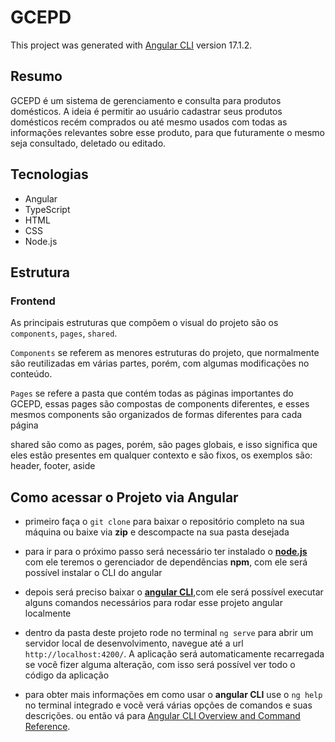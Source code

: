 
# GCEPD
This project was generated with [Angular CLI](https://github.com/angular/angular-cli) version 17.1.2.

## Resumo
GCEPD é um sistema de gerenciamento e consulta para produtos domésticos. A ideia é permitir ao usuário cadastrar seus produtos domésticos recém comprados ou até mesmo usados com todas as informações relevantes sobre esse produto, para que futuramente o mesmo seja consultado, deletado ou editado.

## Tecnologias
- Angular
- TypeScript
- HTML
- CSS
- Node.js
<!-- - spring boot
- kotlin -->


## Estrutura
### Frontend
As principais estruturas que compõem o visual do projeto são os `components`, `pages`, `shared`. 

`Components` se referem as menores estruturas do projeto, que normalmente são reutilizadas em várias partes, porém, com algumas modificações no conteúdo.

`Pages` se refere a pasta que contém todas as páginas importantes do GCEPD, essas pages são compostas de components diferentes, e esses mesmos components são organizados de formas diferentes para cada página

shared são como as pages, porém, são pages globais, e isso significa que eles estão presentes em qualquer contexto e são fixos, os exemplos são: header, footer, aside


<!-- ### Backend -->

<!-- ## Funcionalidades atuais -->

## Como acessar o Projeto via Angular
- primeiro faça o `git clone` para baixar o repositório completo na sua máquina ou baixe via <b>zip</b> e descompacte na sua pasta desejada
  
- para ir para o próximo passo será necessário ter instalado o <b><a href="https://nodejs.org/en">node.js</a></b> com ele teremos o gerenciador de dependẽncias <b>npm</b>, com ele será possível instalar o CLI do angular

- depois será preciso baixar o <b><a href="https://angular.io/guide/setup-local#install-the-angular-cli">angular CLI</a></b>,com ele será possível executar alguns comandos necessários para rodar esse projeto angular localmente 

- dentro da pasta deste projeto rode no terminal `ng serve` para abrir um servidor local de desenvolvimento, navegue até a url `http://localhost:4200/`. A aplicação será automaticamente recarregada se vocẽ fizer alguma alteração, com isso será possível ver todo o código da aplicação

- para obter mais informações em como usar o <b>angular CLI</b> use o `ng help` no terminal integrado e vocẽ verá várias opções de comandos e suas descrições. ou então vá para [Angular CLI Overview and Command Reference](https://angular.io/cli).

